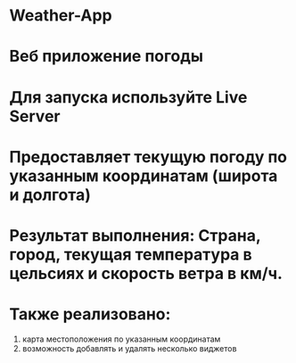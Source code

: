# Weather-App

# Веб приложение погоды

# Для запуска используйте Live Server

# Предоставляет текущую погоду по указанным координатам (широта и долгота)
# Результат выполнения: Страна, город, текущая температура в цельсиях и скорость ветра в км/ч.
# Также реализовано: 
1. карта местоположения по указанным координатам
2. возможность добавлять и удалять несколько виджетов 